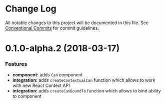 # Change Log

All notable changes to this project will be documented in this file.
See [Conventional Commits](https://conventionalcommits.org) for commit guidelines.

<a name="0.1.0-alpha.2"></a>
# 0.1.0-alpha.2 (2018-03-17)


### Features

* **component:** adds `Can` component
* **integration:** adds `createContextualCan` function which allows to work with new React Context API
* **integration:** adds `createCanBoundTo` function which allows to bind ability to component

